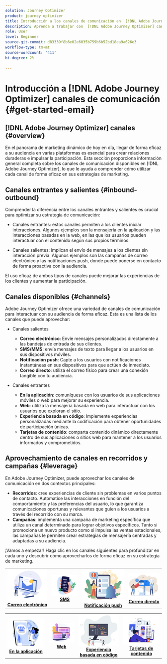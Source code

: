 ```yaml
---
solution: Journey Optimizer
product: journey optimizer
title: Introducción a los canales de comunicación en  [!DNL Adobe Journey Optimizer]
description: Aprenda a trabajar con  [!DNL Adobe Journey Optimizer] canales de comunicación.
role: User
level: Beginner
source-git-commit: d83339f8b6e02e6035b759b6b52bd18ea9a626e3
workflow-type: tm+mt
source-wordcount: '411'
ht-degree: 2%

---
```



# Introducción a [!DNL Adobe Journey Optimizer] canales de comunicación {#get-started-email}

## [!DNL Adobe Journey Optimizer] canales {#overview}

En el panorama de marketing dinámico de hoy en día, llegar de forma eficaz a su audiencia en varias plataformas es esencial para crear relaciones duraderas e impulsar la participación. Esta sección proporciona información general completa sobre los canales de comunicación disponibles en [!DNL Adobe Journey Optimizer], lo que le ayuda a comprender cómo utilizar cada canal de forma eficaz en sus estrategias de marketing.

## Canales entrantes y salientes {#inbound-outbound}

Comprender la diferencia entre los canales entrantes y salientes es crucial para optimizar su estrategia de comunicación:

* Canales entrantes: estos canales permiten a los clientes iniciar interacciones. Algunos ejemplos son la mensajería en la aplicación y las interacciones basadas en la web, en las que los usuarios pueden interactuar con el contenido según sus propios términos.

* Canales salientes: implican el envío de mensajes a los clientes sin interacción previa. Algunos ejemplos son las campañas de correo electrónico y las notificaciones push, donde puede ponerse en contacto de forma proactiva con la audiencia.

El uso eficaz de ambos tipos de canales puede mejorar las experiencias de los clientes y aumentar la participación.

## Canales disponibles {#channels}

Adobe Journey Optimizer ofrece una variedad de canales de comunicación para interactuar con su audiencia de forma eficaz. Esta es una lista de los canales que puede aprovechar:

* Canales salientes

   * **Correo electrónico**: Envíe mensajes personalizados directamente a las bandejas de entrada de sus clientes.
   * **SMS/MMS**: envía mensajes de texto para llegar a los usuarios en sus dispositivos móviles.
   * **Notificación push**: Capte a los usuarios con notificaciones instantáneas en sus dispositivos para que actúen de inmediato.
   * **Correo directo**: utiliza el correo físico para crear una conexión tangible con tu audiencia.

* Canales entrantes

   * **En la aplicación**: comuníquese con los usuarios de sus aplicaciones móviles o web para mejorar su experiencia.
   * **Web**: utiliza la mensajería basada en web para interactuar con los usuarios que exploran el sitio.
   * **Experiencia basada en código**: Implemente experiencias personalizadas mediante la codificación para obtener oportunidades de participación únicas.
   * **Tarjetas de contenido**: comparta contenido dinámico directamente dentro de sus aplicaciones o sitios web para mantener a los usuarios informados y comprometidos.

## Aprovechamiento de canales en recorridos y campañas {#leverage}

En Adobe Journey Optimizer, puede aprovechar los canales de comunicación en dos contextos principales:

* **Recorridos**: cree experiencias de cliente sin problemas en varios puntos de contacto. Automatice las interacciones en función del comportamiento y las preferencias del usuario, lo que garantiza comunicaciones oportunas y relevantes que guíen a los usuarios a través del recorrido con su marca.
* **Campañas**: implementa una campaña de marketing específica que utiliza un canal determinado para lograr objetivos específicos. Tanto si promociona un nuevo producto como si impulsa las ventas estacionales, las campañas le permiten crear estrategias de mensajería centradas y adaptadas a su audiencia.

¡Vamos a empezar! Haga clic en los canales siguientes para profundizar en cada uno y descubrir cómo aprovecharlos de forma eficaz en su estrategia de marketing.

<table style="table-layout:fixed"><tr style="border: 0;">
<td><a href="../email/get-started-email.md"><img alt="email" src="assets/do-not-localize/email.png"></a>
<div align="center"><a href="../email/get-started-email.md"><strong>Correo electrónico</strong></a></div></td>
<td><a href="../sms/get-started-sms.md"><img alt="sms" src="assets/do-not-localize/sms.png"></a>
<div align="center"><a href="../sms/get-started-sms.md"><strong>SMS</strong></a></div></td>
<td><a href="../push/get-started-push.md"><img alt="push" src="assets/do-not-localize/push.png"></a>
<div align="center"><a href="../push/get-started-push.md"><strong>Notificación push</strong></a></div></td>
<td><a href="../direct-mail/get-started-direct-mail.md"><img alt="correo directo" src="assets/do-not-localize/direct-mail.jpg"></a>
<div align="center"><a href="../direct-mail/get-started-direct-mail.md"><strong>Correo directo</strong></a></div></td>
</tr></table>

<table style="table-layout:fixed"><tr style="border: 0;">
<td><a href="../in-app/get-started-in-app.md"><img alt="en la aplicación" src="assets/do-not-localize/inapp.jpg"></a>
<div align="center"><a href="../in-app/get-started-in-app.md"><strong>En la aplicación</strong></a></div></td>
<td><a href="../web/get-started-web.md"><img alt="web" src="assets/do-not-localize/web.jpg"></a>
<div align="center"><a href="../web/get-started-web.md"><strong>Web</strong></a></div></td>
<td><a href="../code-based/get-started-code-based.md"><img alt="experiencia basada en código" src="assets/do-not-localize/code.png"></a>
<div align="center"><a href="../code-based/get-started-code-based.md"><strong>Experiencia basada en código</strong></a></div></td>
<td><a href="../content-card/get-started-content-card.md"><img alt="tarjetas de contenido" src="assets/do-not-localize/cards.png"></a>
<div align="center"><a href="../content-card/get-started-content-card.md"><strong>Tarjetas de contenido</strong></a></div></td>
</tr></table>
